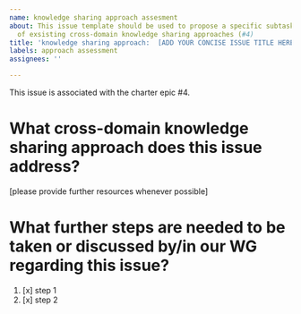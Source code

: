 ```yaml
---
name: knowledge sharing approach assesment
about: This issue template should be used to propose a specific subtask for the assessment
  of exsisting cross-domain knowledge sharing approaches (#4)
title: 'knowledge sharing approach:  [ADD YOUR CONCISE ISSUE TITLE HERE]'
labels: approach assessment
assignees: ''

---
```


This issue is associated with the charter epic #4.

# What cross-domain knowledge sharing approach does this issue address?
[please provide further resources whenever possible]

# What further steps are needed to be taken or discussed by/in our WG regarding this issue?

1. [x] step 1
2. [x] step 2

